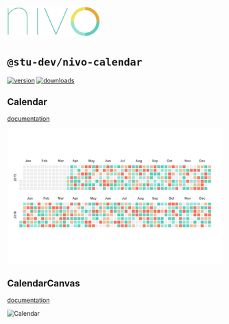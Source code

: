 <a href="https://nivo.rocks"><img alt="nivo" src="https://raw.githubusercontent.com/plouc/nivo/master/nivo.png" width="216" height="68"/></a>

# `@stu-dev/nivo-calendar`

[![version](https://img.shields.io/npm/v/@stu-dev/nivo-calendar?style=for-the-badge)](https://www.npmjs.com/package/@stu-dev/nivo-calendar)
[![downloads](https://img.shields.io/npm/dm/@stu-dev/nivo-calendar?style=for-the-badge)](https://www.npmjs.com/package/@stu-dev/nivo-calendar)

## Calendar

[documentation](http://nivo.rocks/calendar/)

![Calendar](https://raw.githubusercontent.com/plouc/nivo/master/website/src/assets/captures/calendar.png)

## CalendarCanvas

[documentation](http://nivo.rocks/calendar/canvas/)

![Calendar](https://raw.githubusercontent.com/plouc/nivo/master/website/src/assets/captures/calendar-canvas.png)
